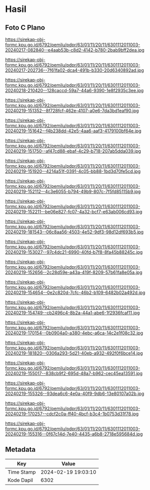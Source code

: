# Hasil

## Foto C Plano

https://sirekap-obj-formc.kpu.go.id/6792/pemilu/pdpr/63/01/11/20/11/6301112011003-20240217-082840--e4aab53b-c8d2-4142-b780-2bab9bff2dea.jpg

https://sirekap-obj-formc.kpu.go.id/6792/pemilu/pdpr/63/01/11/20/11/6301112011003-20240217-202736--7f61fa02-dca4-491b-b330-20d6340892ad.jpg

https://sirekap-obj-formc.kpu.go.id/6792/pemilu/pdpr/63/01/11/20/11/6301112011003-20240218-210420--128caccd-59a7-44a6-9390-1e8f2935c3ee.jpg

https://sirekap-obj-formc.kpu.go.id/6792/pemilu/pdpr/63/01/11/20/11/6301112011003-20240219-151352--8f728fcf-462e-4107-a0e6-7da3bd1eaf90.jpg

https://sirekap-obj-formc.kpu.go.id/6792/pemilu/pdpr/63/01/11/20/11/6301112011003-20240219-151642--f4b238dd-42e5-4aa6-aaf3-4179100bf64e.jpg

https://sirekap-obj-formc.kpu.go.id/6792/pemilu/pdpr/63/01/11/20/11/6301112011003-20240219-151750--af47cd88-ebaf-4c29-b718-207ab5dda039.jpg

https://sirekap-obj-formc.kpu.go.id/6792/pemilu/pdpr/63/01/11/20/11/6301112011003-20240219-151920--4214a51f-0391-4c05-bb88-1bd3d70fe5cd.jpg

https://sirekap-obj-formc.kpu.go.id/6792/pemilu/pdpr/63/01/11/20/11/6301112011003-20240219-152112--4c3e6055-b794-49b9-807c-7f5fd85115b9.jpg

https://sirekap-obj-formc.kpu.go.id/6792/pemilu/pdpr/63/01/11/20/11/6301112011003-20240219-152211--be06e827-fc07-4a32-bcf7-e63ab006cd93.jpg

https://sirekap-obj-formc.kpu.go.id/6792/pemilu/pdpr/63/01/11/20/11/6301112011003-20240219-181543--06c8aa56-4503-4e52-9df3-98d12df693b5.jpg

https://sirekap-obj-formc.kpu.go.id/6792/pemilu/pdpr/63/01/11/20/11/6301112011003-20240219-153027--97c4dc21-6990-40fd-b7f8-8fa45b88245c.jpg

https://sirekap-obj-formc.kpu.go.id/6792/pemilu/pdpr/63/01/11/20/11/6301112011003-20240219-152656--2c28d59e-a43a-419f-8209-57b61fa8e05a.jpg

https://sirekap-obj-formc.kpu.go.id/6792/pemilu/pdpr/63/01/11/20/11/6301112011003-20240219-154654--0e2c820d-7cfc-46b2-b109-6482b02a492d.jpg

https://sirekap-obj-formc.kpu.go.id/6792/pemilu/pdpr/63/01/11/20/11/6301112011003-20240219-154749--cb2496c4-8b2a-44a1-abe6-1f2936fcaf11.jpg

https://sirekap-obj-formc.kpu.go.id/6792/pemilu/pdpr/63/01/11/20/11/6301112011003-20240219-170154--0b0904a0-a380-4ebc-a6ca-14c2e1f08c32.jpg

https://sirekap-obj-formc.kpu.go.id/6792/pemilu/pdpr/63/01/11/20/11/6301112011003-20240219-181820--0306a293-5d21-40eb-a932-492f0f6bce14.jpg

https://sirekap-obj-formc.kpu.go.id/6792/pemilu/pdpr/63/01/11/20/11/6301112011003-20240219-155017--838cb9f2-695d-48a7-b962-cec45ea13591.jpg

https://sirekap-obj-formc.kpu.go.id/6792/pemilu/pdpr/63/01/11/20/11/6301112011003-20240219-155326--93dea6c6-4e0a-40f9-9db6-13e80107a02b.jpg

https://sirekap-obj-formc.kpu.go.id/6792/pemilu/pdpr/63/01/11/20/11/6301112011003-20240219-170257--cdcf2c0a-ff40-4bcf-b3c4-1b0753d31f78.jpg

https://sirekap-obj-formc.kpu.go.id/6792/pemilu/pdpr/63/01/11/20/11/6301112011003-20240219-155316--0f67c14d-7e40-4435-a6b8-2718e595684d.jpg


## Metadata

| Key        | Value               |
| ---------- | ------------------- |
| Time Stamp | 2024-02-19 19:03:10 |
| Kode Dapil | 6302                |



